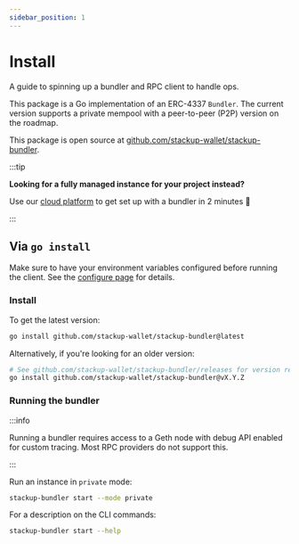 ```yaml
---
sidebar_position: 1
---
```


# Install

A guide to spinning up a bundler and RPC client to handle ops.

<head>
  <meta name="title" content="How to install a local ERC-4337 bundler | Stackup" />
  <meta name="og:title" content="How to install a local ERC-4337 bundler | Stackup" />
  <meta name="description" content="This page shows how to spin up a local ERC-4337 bundler using Stackup." />
  <meta name="og:description" content="This page shows how to spin up a local ERC-4337 bundler using Stackup." />
  <meta name="keywords" content="ERC-4337 bundler,
    ERC-4337 Go Ethereum,
    install stackup-bundler,
    account abstraction,
    ERC-4337,
    EIP-4337,
    geth ERC-4337" />
  <meta name="og:keywords" content="ERC-4337 bundler,
    ERC-4337 Go Ethereum,
    install stackup-bundler,
    account abstraction,
    ERC-4337,
    EIP-4337,
    geth ERC-4337" />
</head>

This package is a Go implementation of an ERC-4337 `Bundler`. The current version supports a private mempool with a peer-to-peer (P2P) version on the roadmap.

This package is open source at [github.com/stackup-wallet/stackup-bundler](https://github.com/stackup-wallet/stackup-bundler).

:::tip

**Looking for a fully managed instance for your project instead?**

Use our [cloud platform](https://app.stackup.sh/) to get set up with a bundler in 2 minutes 🚀

:::

## Via `go install`

Make sure to have your environment variables configured before running the client. See the [configure page](./configure.md) for details.

### Install

To get the latest version:

```bash
go install github.com/stackup-wallet/stackup-bundler@latest
```

Alternatively, if you're looking for an older version:

```bash
# See github.com/stackup-wallet/stackup-bundler/releases for version releases
go install github.com/stackup-wallet/stackup-bundler@vX.Y.Z
```

### Running the bundler

:::info

Running a bundler requires access to a Geth node with debug API enabled for custom tracing. Most RPC providers do not support this.

:::

Run an instance in `private` mode:

```bash
stackup-bundler start --mode private
```

For a description on the CLI commands:

```bash
stackup-bundler start --help
```
